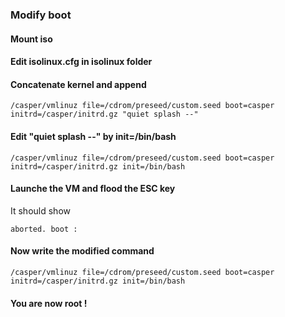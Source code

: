 ### Modify boot

#### Mount iso

#### Edit isolinux.cfg in isolinux folder

#### Concatenate kernel and append

```
/casper/vmlinuz file=/cdrom/preseed/custom.seed boot=casper initrd=/casper/initrd.gz "quiet splash --"
```

#### Edit "quiet splash --" by init=/bin/bash

```
/casper/vmlinuz file=/cdrom/preseed/custom.seed boot=casper initrd=/casper/initrd.gz init=/bin/bash
```

#### Launche the VM and flood the ESC key

It should show 
```
aborted. boot : 
```

#### Now write the modified command

```
/casper/vmlinuz file=/cdrom/preseed/custom.seed boot=casper initrd=/casper/initrd.gz init=/bin/bash
```

#### You are now root !
